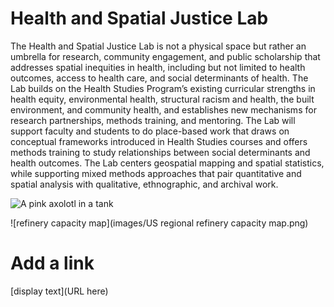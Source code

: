 # Health and Spatial Justice Lab
The  Health and Spatial Justice Lab is not a physical space but rather an umbrella for research, community engagement, and public scholarship that addresses spatial inequities in health, including but not limited to health outcomes, access to health care, and social determinants of health. The Lab builds on the Health Studies Program’s existing curricular strengths in health equity, environmental health, structural racism and health, the built environment, and community health, and establishes new mechanisms for research partnerships, methods training, and mentoring. The Lab will support faculty and students to do place-based work that draws on conceptual frameworks introduced in Health Studies courses and offers methods training to study relationships between social determinants and health outcomes. The Lab centers geospatial mapping and spatial statistics, while supporting mixed methods approaches that pair quantitative and spatial analysis with qualitative, ethnographic, and archival work.

![A pink axolotl in a tank](https://alicemcgrath.digital.brynmawr.edu/simple-site/images/janeway.jpg)

![refinery capacity map](images/US regional refinery capacity map.png)

# Add a link 
[display text](URL here)
